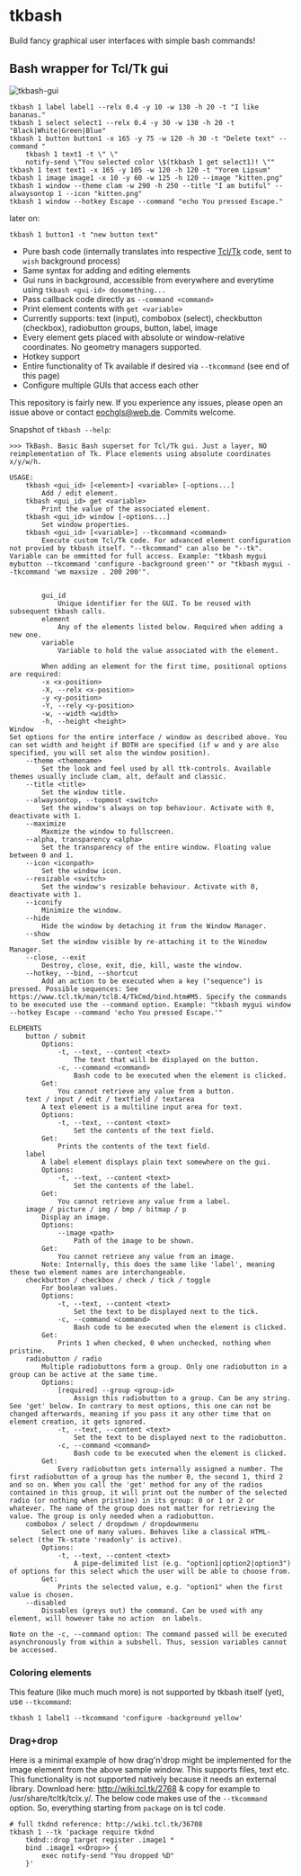 # tkbash
Build fancy graphical user interfaces with simple bash commands!
## Bash wrapper for Tcl/Tk gui

![tkbash-gui](https://i.imgur.com/J8XUtSB.png)
```
tkbash 1 label label1 --relx 0.4 -y 10 -w 130 -h 20 -t "I like bananas."
tkbash 1 select select1 --relx 0.4 -y 30 -w 130 -h 20 -t "Black|White|Green|Blue"
tkbash 1 button button1 -x 165 -y 75 -w 120 -h 30 -t "Delete text" --command "
    tkbash 1 text1 -t \" \"
    notify-send \"You selected color \$(tkbash 1 get select1)! \""
tkbash 1 text text1 -x 165 -y 105 -w 120 -h 120 -t "Yorem Lipsum"
tkbash 1 image image1 -x 10 -y 60 -w 125 -h 120 --image "kitten.png"
tkbash 1 window --theme clam -w 290 -h 250 --title "I am butiful" --alwaysontop 1 --icon "kitten.png"
tkbash 1 window --hotkey Escape --command "echo You pressed Escape."
```
later on:
```
tkbash 1 button1 -t "new button text"
```

- Pure bash code (internally translates into respective [Tcl/Tk](https://www.tcl.tk/) code, sent to `wish` background process)
- Same syntax for adding and editing elements
- Gui runs in background, accessible from everywhere and everytime using `tkbash <gui-id> dosomething...`
- Pass callback code directly as `--command <command>`
- Print element contents with `get <variable>`
- Currently supports: text (input), combobox (select), checkbutton (checkbox), radiobutton groups, button, label, image
- Every element gets placed with absolute or window-relative coordinates. No geometry managers supported.
- Hotkey support
- Entire functionality of Tk available if desired via `--tkcommand` (see end of this page)
- Configure multiple GUIs that access each other

This repository is fairly new. If you experience any issues, please open an issue above or contact eochgls@web.de. Commits welcome.

Snapshot of `tkbash --help`:

```
>>> TkBash. Basic Bash superset for Tcl/Tk gui. Just a layer, NO reimplementation of Tk. Place elements using absolute coordinates x/y/w/h.

USAGE:
	tkbash <gui_id> [<element>] <variable> [-options...]
		Add / edit element.
	tkbash <gui_id> get <variable>
		Print the value of the associated element.
	tkbash <gui_id> window [-options...]
		Set window properties.
	tkbash <gui_id> [<variable>] --tkcommand <command>
		Execute custom Tcl/Tk code. For advanced element configuration not provied by tkbash itself. "--tkcommand" can also be "--tk". Variable can be ommitted for full access. Example: "tkbash mygui mybutton --tkcommand 'configure -background green'" or "tkbash mygui --tkcommand 'wm maxsize . 200 200'".


		gui_id
			Unique identifier for the GUI. To be reused with subsequent tkbash calls.
		element
			Any of the elements listed below. Required when adding a new one.
		variable
			Variable to hold the value associated with the element.

		When adding an element for the first time, positional options are required:
		-x <x-position>
		-X, --relx <x-position>
		-y <y-position>
		-Y, --rely <y-position>
		-w, --width <width>
		-h, --height <height>
Window
Set options for the entire interface / window as described above. You can set width and height if BOTH are specified (if w and y are also specified, you will set also the window position).
	--theme <themename>
		Set the look and feel used by all ttk-controls. Available themes usually include clam, alt, default and classic.
	--title <title>
		Set the window title.
	--alwaysontop, --topmost <switch>
		Set the window's always on top behaviour. Activate with 0, deactivate with 1.
	--maximize
		Maxmize the window to fullscreen.
	--alpha, transparency <alpha>
		Set the transparency of the entire window. Floating value between 0 and 1.
	--icon <iconpath>
		Set the window icon.
	--resizable <switch>
		Set the window's resizable behaviour. Activate with 0, deactivate with 1.
	--iconify
		Minimize the window.
	--hide
		Hide the window by detaching it from the Window Manager.
	--show
		Set the window visible by re-attaching it to the Winodow Manager.
	--close, --exit
		Destroy, close, exit, die, kill, waste the window.
	--hotkey, --bind, --shortcut
		Add an action to be executed when a key ("sequence") is pressed. Possible sequences: See https://www.tcl.tk/man/tcl8.4/TkCmd/bind.htm#M5. Specify the commands to be executed use the --command option. Example: "tkbash mygui window --hotkey Escape --command 'echo You pressed Escape.'"

ELEMENTS
	button / submit
		Options:
			-t, --text, --content <text>
				The text that will be displayed on the button.
			-c, --command <command>
				Bash code to be executed when the element is clicked.
		Get:
			You cannot retrieve any value from a button.
	text / input / edit / textfield / textarea
		A text element is a multiline input area for text.
		Options:
			-t, --text, --content <text>
				Set the contents of the text field.
		Get:
			Prints the contents of the text field.
	label
		A label element displays plain text somewhere on the gui.
		Options:
			-t, --text, --content <text>
				Set the contents of the label.
		Get:
			You cannot retrieve any value from a label.
	image / picture / img / bmp / bitmap / p
		Display an image.
		Options:
			--image <path>
				Path of the image to be shown.
		Get:
			You cannot retrieve any value from an image.
		Note: Internally, this does the same like 'label', meaning these two element names are interchangeable.
	checkbutton / checkbox / check / tick / toggle
		For boolean values.
		Options:
			-t, --text, --content <text>
				Set the text to be displayed next to the tick.
			-c, --command <command>
				Bash code to be executed when the element is clicked.
		Get:
			Prints 1 when checked, 0 when unchecked, nothing when pristine.
	radiobutton / radio
		Multiple radiobuttons form a group. Only one radiobutton in a group can be active at the same time.
		Options:
			[required] --group <group-id>
				Assign this radiobutton to a group. Can be any string. See 'get' below. In contrary to most options, this one can not be changed afterwards, meaning if you pass it any other time that on element creation, it gets ignored.
			-t, --text, --content <text>
				Set the text to be displayed next to the radiobutton.
			-c, --command <command>
				Bash code to be executed when the element is clicked.
		Get:
			Every radiobutton gets internally assigned a number. The first radiobutton of a group has the number 0, the second 1, third 2 and so on. When you call the 'get' method for any of the radios contained in this group, it will print out the number of the selected radio (or nothing when pristine) in its group: 0 or 1 or 2 or whatever. The name of the group does not matter for retrieving the value. The group is only needed when a radiobutton.
	combobox / select / dropdown / dropdownmenu
		Select one of many values. Behaves like a classical HTML-select (the Tk-state 'readonly' is active).
		Options:
			-t, --text, --content <text>
				A pipe-delimited list (e.g. "option1|option2|option3") of options for this select which the user will be able to choose from.
		Get:
			Prints the selected value, e.g. "option1" when the first value is chosen.
	--disabled
		Dissables (greys out) the command. Can be used with any element, will however take no action  on labels.

Note on the -c, --command option: The command passed will be executed asynchronously from within a subshell. Thus, session variables cannot be accessed.

```

### Coloring elements
This feature (like much much more) is not supported by tkbash itself (yet), use `--tkcommand`:
```
tkbash 1 label1 --tkcommand 'configure -background yellow'
```

### Drag+drop
Here is a minimal example of how drag'n'drop might be implemented for the image element from the above sample window. This supports files, text etc. This functionality is not supported natively because it needs an external library. Download here: http://wiki.tcl.tk/2768 & copy for example to /usr/share/tcltk/tclx.y/. The below code makes use of the `--tkcommand` option. So, everything starting from `package` on is tcl code.
```
# full tkdnd reference: http://wiki.tcl.tk/36708
tkbash 1 --tk 'package require tkdnd
    tkdnd::drop_target register .image1 *
    bind .image1 <<Drop>> {
        exec notify-send "You dropped %D"
    }'
```

